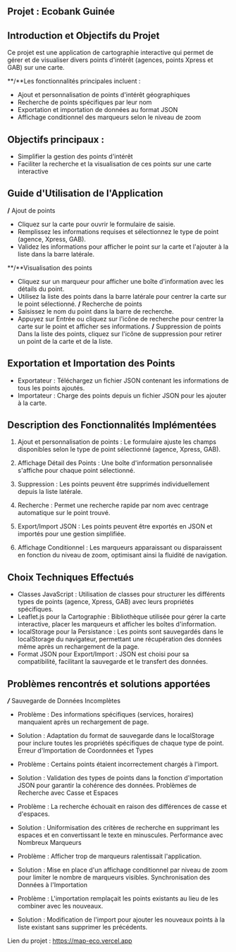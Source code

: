 ## Projet : Ecobank Guinée

## Introduction et Objectifs du Projet
Ce projet est une application de cartographie interactive qui permet de gérer et de visualiser divers points d'intérêt (agences, points Xpress et GAB) sur une carte.

**/**Les fonctionnalités principales incluent :

- Ajout et personnalisation de points d'intérêt géographiques
- Recherche de points spécifiques par leur nom
- Exportation et importation de données au format JSON
- Affichage conditionnel des marqueurs selon le niveau de zoom

## Objectifs principaux :

- Simplifier la gestion des points d'intérêt
- Faciliter la recherche et la visualisation de ces points sur une carte interactive
## Guide d'Utilisation de l'Application
**/** Ajout de points
- Cliquez sur la carte pour ouvrir le formulaire de saisie.
- Remplissez les informations requises et sélectionnez le type de point (agence, Xpress, GAB).
- Validez les informations pour afficher le point sur la carte et l'ajouter à la liste dans la barre latérale.

**/**Visualisation des points
- Cliquez sur un marqueur pour afficher une boîte d'information avec les détails du point.
- Utilisez la liste des points dans la barre latérale pour centrer la carte sur le point sélectionné.
**/** Recherche de points
- Saisissez le nom du point dans la barre de recherche.
- Appuyez sur Entrée ou cliquez sur l'icône de recherche pour centrer la carte sur le point et afficher ses informations.
**/** Suppression de points
Dans la liste des points, cliquez sur l'icône de suppression pour retirer un point de la carte et de la liste.

## Exportation et Importation des Points
- Exportateur : Téléchargez un fichier JSON contenant les informations de tous les points ajoutés.
- Importateur : Charge des points depuis un fichier JSON pour les ajouter à la carte.

## Description des Fonctionnalités Implémentées
1. Ajout et personnalisation de points : Le formulaire ajuste les champs disponibles selon le type de point sélectionné (agence, Xpress, GAB).

2. Affichage Détail des Points : Une boîte d'information personnalisée s'affiche pour chaque point sélectionné.
3. Suppression : Les points peuvent être supprimés individuellement depuis la liste latérale.
4. Recherche : Permet une recherche rapide par nom avec centrage automatique sur le point trouvé.
5. Export/Import JSON : Les points peuvent être exportés en JSON et importés pour une gestion simplifiée.
6. Affichage Conditionnel : Les marqueurs apparaissant ou disparaissent en fonction du niveau de zoom, optimisant ainsi la fluidité de navigation.
## Choix Techniques Effectués
- Classes JavaScript : Utilisation de classes pour structurer les différents types de points (agence, Xpress, GAB) avec leurs propriétés spécifiques.
- Leaflet.js pour la Cartographie : Bibliothèque utilisée pour gérer la carte interactive, placer les marqueurs et afficher les boîtes d'information.
- localStorage pour la Persistance : Les points sont sauvegardés dans le localStorage du navigateur, permettant une récupération des données même après un rechargement de la page.
- Format JSON pour Export/Import : JSON est choisi pour sa compatibilité, facilitant la sauvegarde et le transfert des données.
## Problèmes rencontrés et solutions apportées
***/*** Sauvegarde de Données Incomplètes

- Problème : Des informations spécifiques (services, horaires) manquaient après un rechargement de page.
- Solution : Adaptation du format de sauvegarde dans le localStorage pour inclure toutes les propriétés spécifiques de chaque type de point.
Erreur d'Importation de Coordonnées et Types

- Problème : Certains points étaient incorrectement chargés à l'import.
- Solution : Validation des types de points dans la fonction d'importation JSON pour garantir la cohérence des données.
Problèmes de Recherche avec Casse et Espaces

- Problème : La recherche échouait en raison des différences de casse et d'espaces.
- Solution : Uniformisation des critères de recherche en supprimant les espaces et en convertissant le texte en minuscules.
Performance avec Nombreux Marqueurs

- Problème : Afficher trop de marqueurs ralentissait l'application.
- Solution : Mise en place d'un affichage conditionnel par niveau de zoom pour limiter le nombre de marqueurs visibles.
Synchronisation des Données à l'Importation

- Problème : L'importation remplaçait les points existants au lieu de les combiner avec les nouveaux.
- Solution : Modification de l'import pour ajouter les nouveaux points à la liste existant sans supprimer les précédents.


Lien du projet : https://map-eco.vercel.app
